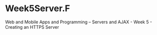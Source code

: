 # Week5Server.F
Web and Mobile Apps and Programming – Servers and AJAX - Week 5 - Creating an HTTPS Server

